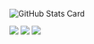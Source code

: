 ![GitHub Stats Card](https://github-readme-stats.vercel.app/api?username=fkunn1326&count_private=true&theme=light#gh-light-mode-only)

![](http://github-profile-summary-cards.vercel.app/api/cards/profile-details?username=fkunn1326&theme=nord_bright) 
![](http://github-profile-summary-cards.vercel.app/api/cards/stats?username=fkunn1326&theme=nord_bright) 
![](http://github-profile-summary-cards.vercel.app/api/cards/productive-time?username=fkunn1326&theme=nord_bright&utcOffset=8) 

